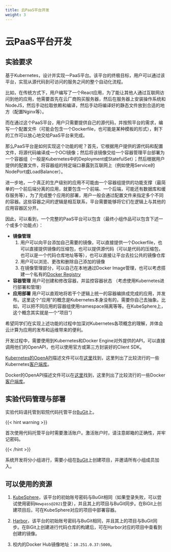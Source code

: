 ```yaml
---
title: 云PaaS平台开发
weight: 3
---
```


# 云PaaS平台开发

## 实验要求

基于Kubernetes，设计并实现一PaaS平台。该平台的终极目标，用户可以通过该平台，实现从源代码到可访问的服务之间的整个自动化流程。

比如，在传统方式下，用户编写了一个React应用，为了能让其他人通过互联网访问到他的应用，他需要首先在云厂商购买服务器，然后在服务器上安装操作系统和NodeJS，然后手动拉取依赖和编译，然后手动将编译好的静态文件放到合适的地方（配置Nginx等）。

而在通过这个PaaS平台，用户只需要提供自己的源代码，并按照平台的需求，编写一个配置文件（可能会包含一个Dockerfile，也可能是某种模板的形式），剩下的工作可以放心地交给PaaS平台来完成。

那么PaaS平台是如何实现这个功能的呢？首先，它根据用户提供的源代码和配置文件，将源代码编译成一个OCI镜像；然后将该镜像交给一个容器管理平台部署为一个容器组（一般是Kubernetes中的Deployment或StatefulSet）；然后根据用户提供的配置文件，将容器组的特定端口暴露到互联网上（例如使用Service的NodePort或LoadBalancer）。

进一步地，一个真正的生产级别的应用不可能由一个容器组提供的功能支撑（最简单的一个前后端分离的应用，就要包含一个前端、一个后端，可能还有数据库和缓存服务等），为了完成整个应用的部署，用户一般会通过配置文件来指定多个不同的容器。这些容器之间的逻辑是相互联系，平台需要能够将它们在逻辑上与其他的应用容器区分开。

因此，可以看到，一个完整的PaaS平台可以包含（最终小组作品可以包含下述一个或多个功能点）：

- **镜像管理** 
    1. 用户可以向平台添加自己需要的镜像，可以直接提供一个Dockerfile，也可以直接提供镜像的压缩包，也可以提供源代码（可以是代码的压缩包，也可以是一个代码仓库地址等等），也可以直接让平台去拉公共的镜像仓库
    2. 用户可以浏览、更改和删除自己添加的镜像
    3. 在镜像管理部分，可以自己在本地通过Docker Image管理，也可以考虑搭建一个私有的[Docker Registry](https://docs.docker.com/registry/)
- **容器管理** 用户可创建和修改容器，并监控容器状态 （考虑使用Kubernetes进行部署和管理）
- **应用部署** 用户可以直观地将若干个逻辑上统一的容器编排成完成的应用，并发布。这里这个“应用”的概念是Kubernetes本身没有的，需要你自己去抽象。比如，可以把不同应用的容器组使用namespace隔离等等。在KubeSphere上，这个概念其实就是一个“项目”）

希望同学们在实现上述功能的过程中加深对Kubernetes各项概念的理解，并体会云计算为应用的发布和运维带来的便利。

开发过程中，需要使用到Kubernetes和Docker Engine对外提供的API，可以直接调用他们的OpenAPI，也可以使用官方或第三方封装好的Client SDK。

[Kubernetes的OpenAPI](https://kubernetes.io/zh/docs/concepts/overview/kubernetes-api/)描述文件可以在[这里](https://github.com/kubernetes/kubernetes/blob/master/api/openapi-spec/swagger.json)找到，这里列出了比较流行的一些Kubernetes[客户端库](https://kubernetes.io/zh/docs/reference/using-api/client-libraries/)。

Docker的OpenAPI描述文件可以在[这里](https://docs.docker.com/engine/api/v1.41/#)找到，这里列出了比较流行的一些Docker[客户端库](https://docs.docker.com/engine/api/sdk/)。

## 实验代码管理与部署

实验代码请托管到软院代码托管平台[BuGit](https://git.scs.buaa.edu.cn)上。

{{< hint warning >}}

首次使用代码托管平台时需要激活账户。激活账户时，请注意邮箱的正确性，并牢记密码。

{{< /hint >}}

系统开发将分小组进行，需要小组在[BuGit](https://git.scs.buaa.edu.cn)上创建项目，并邀请所有小组成员加入。

## 可以使用的资源

1. [KubeSphere](https://kube.scs.buaa.edu.cn)，该平台的初始账号密码与BuGit相同（如果登录失败，可以尝试使用密码`Newpass@2021`登录），并且其上的项目与BuGit同步。在BiGit上创建项目后，可在KubeSphere对应的项目中部署容器。

2. [Harbor](https://harbor.scs.buaa.edu.cn)，该平台的初始账号密码与BuGit相同，并且其上的项目与BuGit同步。在BiGit上创建进行代码仓库的构建后，可在Harbor对应的项目中查看到创建的镜像。

3. 校内的Docker Hub镜像地址：`10.251.0.37:5000`。
